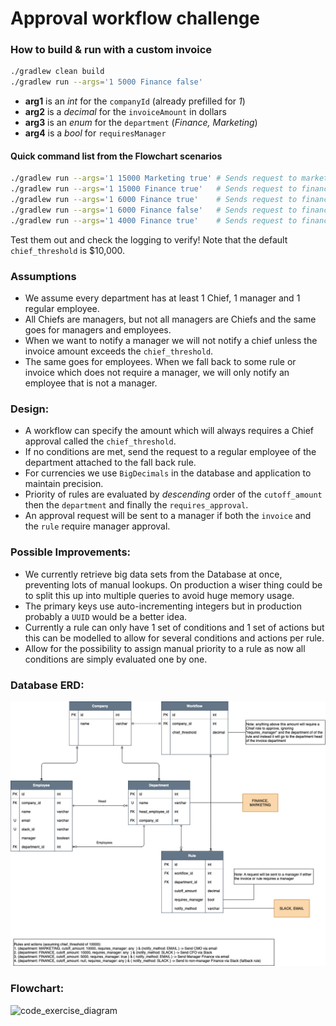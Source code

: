 # Approval workflow challenge

### How to build & run with a custom invoice
```sh
./gradlew clean build
./gradlew run --args='1 5000 Finance false'
```

- **arg1** is an _int_ for the `companyId` (already prefilled for _1_)
- **arg2** is a _decimal_ for the `invoiceAmount` in dollars
- **arg3** is an _enum_ for the `department` (_Finance, Marketing_)
- **arg4** is a _bool_ for `requiresManager`

#### Quick command list from the Flowchart scenarios

```sh
./gradlew run --args='1 15000 Marketing true' # Sends request to marketing chief via email
./gradlew run --args='1 15000 Finance true'   # Sends request to finance chief via slack
./gradlew run --args='1 6000 Finance true'    # Sends request to finance manager via email
./gradlew run --args='1 6000 Finance false'   # Sends request to finance employee via slack
./gradlew run --args='1 4000 Finance true'    # Sends request to finance employee via slack
```

Test them out and check the logging to verify! Note that the default `chief_threshold` is $10,000.

### Assumptions

- We assume every department has at least 1 Chief, 1 manager and 1 regular employee.
- All Chiefs are managers, but not all managers are Chiefs and the same goes for managers and employees.
- When we want to notify a manager we will not notify a chief unless the invoice amount exceeds the `chief_threshold`.
- The same goes for employees. When we fall back to some rule or invoice which does not require a manager, we will only notify an employee that is not a manager.

### Design:

- A workflow can specify the amount which will always requires a Chief approval called the `chief_threshold`.
- If no conditions are met, send the request to a regular employee of the department attached to the fall back rule.
- For currencies we use `BigDecimals` in the database and application to maintain precision.
- Priority of rules are evaluated by _descending_ order of the `cutoff_amount` then the `department` and finally
  the `requires_approval`.
- An approval request will be sent to a manager if both the `invoice` and the `rule` require manager approval.

### Possible Improvements:
- We currently retrieve big data sets from the Database at once, preventing lots of manual lookups. On production a wiser thing could be to split this up into multiple queries to avoid huge memory usage.
- The primary keys use auto-incrementing integers but in production probably a `UUID` would be a better idea.
- Currently a rule can only have 1 set of conditions and 1 set of actions but this can be modelled to allow for several conditions and actions per rule.
- Allow for the possibility to assign manual priority to a rule as now all conditions are simply evaluated one by one.

### Database ERD:
![database_diagram](database_light.png)

### Flowchart:
![code_exercise_diagram](https://user-images.githubusercontent.com/112865589/191920630-6c4e8f8e-a8d9-42c2-b31e-ab2c881ed297.jpg)

